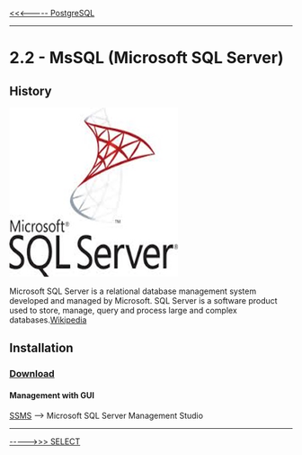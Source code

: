 [<<<----- PostgreSQL](../../../blob/main/topics/postgresql.md)

---
# 2.2 - MsSQL (Microsoft SQL Server)
## History

![Microsoft SQL Server](https://raw.githubusercontent.com/devrimmehmet/SQL/main/images/microsoft-sql-server-logo.jpeg)

Microsoft SQL Server is a relational database management system developed and managed by Microsoft. SQL Server is a software product used to store, manage, query and process large and complex databases.[Wikipedia](https://tr.wikipedia.org/wiki/Microsoft_SQL_Server)


## Installation

### [Download](https://www.microsoft.com/tr-tr/sql-server/sql-server-downloads)

#### Management with GUI 
[SSMS](https://learn.microsoft.com/en-us/sql/ssms/download-sql-server-management-studio-ssms?view=sql-server-ver16#download-ssms) --> Microsoft SQL Server Management Studio


---

[----->>> SELECT](../../../blob/main/topics/Select.md)